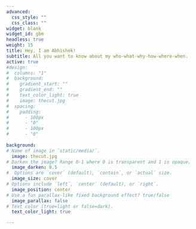 ```yaml
---
advanced:
  css_style: ""
  css_class: ""
widget: blank
widget_id: gbm
headless: true
weight: 15
title: Hey, I am Abhishek!
subtitle: All you want to know about my who-what-why-how-where-when.
active: true
#design:
#  columns: "1"
#  background:
#    gradient_start: ""
#    gradient_end: ""
#    text_color_light: true
#    image: thecut.jpg
#  spacing:
#    padding:
#      - 100px
#      - "0"
#      - 100px
#      - "0"
      
background:
# Name of image in `static/media/`.
  image: thecut.jpg
# Darken the image? Range 0-1 where 0 is transparent and 1 is opaque.
  image_darken: 0.5
#  Options are `cover` (default), `contain`, or `actual` size.
  image_size: cover
# Options include `left`, `center` (default), or `right`.
  image_position: center
# Use a fun parallax-like fixed background effect? true/false
  image_parallax: false
# Text color (true=light or false=dark).
  text_color_light: true

---
```

